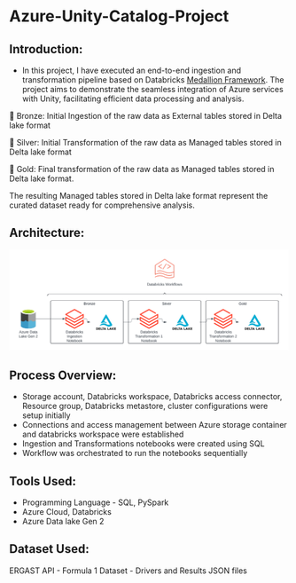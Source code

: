 # Azure-Unity-Catalog-Project

## Introduction:
- In this project, I have executed an end-to-end ingestion and transformation pipeline based on Databricks [Medallion Framework](https://www.databricks.com/glossary/medallion-architecture). The project aims to demonstrate the seamless integration of Azure services with Unity, facilitating efficient data processing and analysis.

🥉 Bronze: Initial Ingestion of the raw data as External tables stored in Delta lake format
  
🥈 Silver: Initial Transformation of the raw data as Managed tables stored in Delta lake format

🥇 Gold: Final transformation of the raw data as Managed tables stored in Delta lake format. 

The resulting Managed tables stored in Delta lake format represent the curated dataset ready for comprehensive analysis.

## Architecture:

![alt text](https://github.com/ashwin975/Azure-Unity-Catalog-Project/blob/main/Azure%20Unity%20Catalog%20Project.png)

## Process Overview:
- Storage account, Databricks workspace, Databricks access connector, Resource group, Databricks metastore, cluster configurations were setup initially
- Connections and access management between Azure storage container and databricks workspace were established
- Ingestion and Transformations notebooks were created using SQL
- Workflow was orchestrated to run the notebooks sequentially 

## Tools Used:
 - Programming Language - SQL, PySpark
 - Azure Cloud, Databricks
 - Azure Data lake Gen 2

## Dataset Used:
ERGAST API - Formula 1 Dataset - Drivers and Results JSON files
